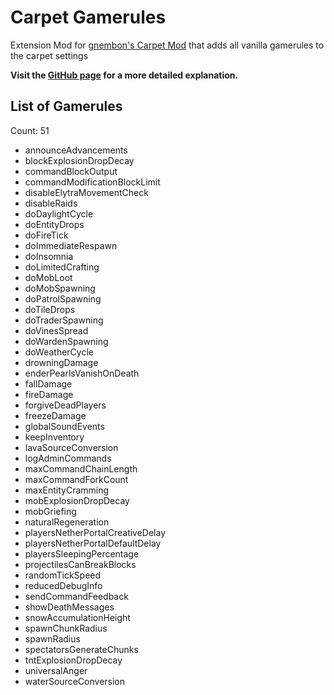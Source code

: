 # Carpet Gamerules

Extension Mod for [gnembon's Carpet Mod](https://www.curseforge.com/minecraft/mc-mods/carpet) that adds all vanilla gamerules to the carpet settings

**Visit the [GitHub page](https://github.com/RubixDev/CarpetGamerules) for a more detailed explanation.**

## List of Gamerules
Count: 51  
- announceAdvancements  
- blockExplosionDropDecay  
- commandBlockOutput  
- commandModificationBlockLimit  
- disableElytraMovementCheck  
- disableRaids  
- doDaylightCycle  
- doEntityDrops  
- doFireTick  
- doImmediateRespawn  
- doInsomnia  
- doLimitedCrafting  
- doMobLoot  
- doMobSpawning  
- doPatrolSpawning  
- doTileDrops  
- doTraderSpawning  
- doVinesSpread  
- doWardenSpawning  
- doWeatherCycle  
- drowningDamage  
- enderPearlsVanishOnDeath  
- fallDamage  
- fireDamage  
- forgiveDeadPlayers  
- freezeDamage  
- globalSoundEvents  
- keepInventory  
- lavaSourceConversion  
- logAdminCommands  
- maxCommandChainLength  
- maxCommandForkCount  
- maxEntityCramming  
- mobExplosionDropDecay  
- mobGriefing  
- naturalRegeneration  
- playersNetherPortalCreativeDelay  
- playersNetherPortalDefaultDelay  
- playersSleepingPercentage  
- projectilesCanBreakBlocks  
- randomTickSpeed  
- reducedDebugInfo  
- sendCommandFeedback  
- showDeathMessages  
- snowAccumulationHeight  
- spawnChunkRadius  
- spawnRadius  
- spectatorsGenerateChunks  
- tntExplosionDropDecay  
- universalAnger  
- waterSourceConversion  

